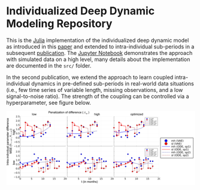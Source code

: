 # Individualized Deep Dynamic Modeling Repository

This is the [Julia](https://julialang.org) implementation of the individualized deep dynamic model as introduced in this [paper](http://dx.doi.org/10.1038/s41598-022-11650-6) and extended to intra-individual sub-periods in a subsequent [publication](https://arxiv.org/abs/2202.07403). The [Jupyter Notebook](notebooks/subperiods.ipynb) demonstrates the approach with simulated data on a high level, many details about the implementation are documented in the `src/` folder.

In the second publication, we extend the approach to learn coupled intra-individual dynamics in pre-defined sub-periods in real-world data situations (i.e., few time series of variable length, missing observations, and a low signal-to-noise ratio). The strength of the coupling can be controlled via a hyperparameter, see figure below.

![sp_comp](/figures/sp_changes.png)